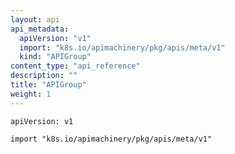 ```yaml
---
layout: api
api_metadata:
  apiVersion: "v1"
  import: "k8s.io/apimachinery/pkg/apis/meta/v1"
  kind: "APIGroup"
content_type: "api_reference"
description: ""
title: "APIGroup"
weight: 1
---
```


`apiVersion: v1`

`import "k8s.io/apimachinery/pkg/apis/meta/v1"`


